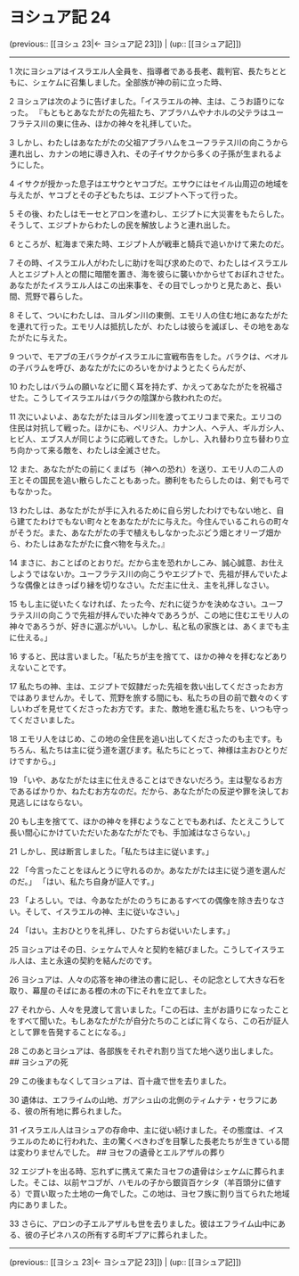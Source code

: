 # ヨシュア記 24

(previous:: [[ヨシュ 23|← ヨシュア記 23]]) | (up:: [[ヨシュア記]])

***




1 
次にヨシュアはイスラエル人全員を、指導者である長老、裁判官、長たちとともに、シェケムに召集しました。全部族が神の前に立った時、 



2 
ヨシュアは次のように告げました。「イスラエルの神、主は、こうお語りになった。 『もともとあなたがたの先祖たち、アブラハムやナホルの父テラはユーフラテス川の東に住み、ほかの神々を礼拝していた。 



3 
しかし、わたしはあなたがたの父祖アブラハムをユーフラテス川の向こうから連れ出し、カナンの地に導き入れ、その子イサクから多くの子孫が生まれるようにした。 



4 
イサクが授かった息子はエサウとヤコブだ。エサウにはセイル山周辺の地域を与えたが、ヤコブとその子どもたちは、エジプトへ下って行った。 



5 
その後、わたしはモーセとアロンを遣わし、エジプトに大災害をもたらした。そうして、エジプトからわたしの民を解放しようと連れ出した。 



6 
ところが、紅海まで来た時、エジプト人が戦車と騎兵で追いかけて来たのだ。 



7 
その時、イスラエル人がわたしに助けを叫び求めたので、わたしはイスラエル人とエジプト人との間に暗闇を置き、海を彼らに襲いかからせておぼれさせた。あなたがたイスラエル人はこの出来事を、その目でしっかりと見たあと、長い間、荒野で暮らした。 



8 
そして、ついにわたしは、ヨルダン川の東側、エモリ人の住む地にあなたがたを連れて行った。エモリ人は抵抗したが、わたしは彼らを滅ぼし、その地をあなたがたに与えた。 



9 
ついで、モアブの王バラクがイスラエルに宣戦布告をした。バラクは、ベオルの子バラムを呼び、あなたがたにのろいをかけようとたくらんだが、 



10 
わたしはバラムの願いなどに聞く耳を持たず、かえってあなたがたを祝福させた。こうしてイスラエルはバラクの陰謀から救われたのだ。 



11 
次にいよいよ、あなたがたはヨルダン川を渡ってエリコまで来た。エリコの住民は対抗して戦った。ほかにも、ペリジ人、カナン人、ヘテ人、ギルガシ人、ヒビ人、エブス人が同じように応戦してきた。しかし、入れ替わり立ち替わり立ち向かって来る敵を、わたしは全滅させた。 



12 
また、あなたがたの前にくまばち（神への恐れ）を送り、エモリ人の二人の王とその国民を追い散らしたこともあった。勝利をもたらしたのは、剣でも弓でもなかった。 



13 
わたしは、あなたがたが手に入れるために自ら労したわけでもない地と、自ら建てたわけでもない町々とをあなたがたに与えた。今住んでいるこれらの町々がそうだ。また、あなたがたの手で植えもしなかったぶどう畑とオリーブ畑から、わたしはあなたがたに食べ物を与えた。』 



14 
まさに、おことばのとおりだ。だから主を恐れかしこみ、誠心誠意、お仕えしようではないか。ユーフラテス川の向こうやエジプトで、先祖が拝んでいたような偶像とはきっぱり縁を切りなさい。ただ主に仕え、主を礼拝しなさい。 



15 
もし主に従いたくなければ、たった今、だれに従うかを決めなさい。ユーフラテス川の向こうで先祖が拝んでいた神々であろうが、この地に住むエモリ人の神々であろうが、好きに選ぶがいい。しかし、私と私の家族とは、あくまでも主に仕える。」 



16 
すると、民は言いました。「私たちが主を捨てて、ほかの神々を拝むなどありえないことです。 



17 
私たちの神、主は、エジプトで奴隷だった先祖を救い出してくださったお方ではありませんか。そして、荒野を旅する間にも、私たちの目の前で数々のくすしいわざを見せてくださったお方です。また、敵地を進む私たちを、いつも守ってくださいました。 



18 
エモリ人をはじめ、この地の全住民を追い出してくださったのも主です。もちろん、私たちは主に従う道を選びます。私たちにとって、神様は主おひとりだけですから。」 



19 
「いや、あなたがたは主に仕えきることはできないだろう。主は聖なるお方であるばかりか、ねたむお方なのだ。だから、あなたがたの反逆や罪を決してお見逃しにはならない。 



20 
もし主を捨てて、ほかの神々を拝むようなことでもあれば、たとえこうして長い間心にかけていただいたあなたがたでも、手加減はなさらない。」 



21 
しかし、民は断言しました。「私たちは主に従います。」 



22 
「今言ったことをほんとうに守れるのか。あなたがたは主に従う道を選んだのだ。」 「はい、私たち自身が証人です。」 



23 
「よろしい。では、今あなたがたのうちにあるすべての偶像を除き去りなさい。そして、イスラエルの神、主に従いなさい。」 



24 
「はい。主おひとりを礼拝し、ひたすらお従いいたします。」 



25 
ヨシュアはその日、シェケムで人々と契約を結びました。こうしてイスラエル人は、主と永遠の契約を結んだのです。 



26 
ヨシュアは、人々の応答を神の律法の書に記し、その記念として大きな石を取り、幕屋のそばにある樫の木の下にそれを立てました。 



27 
それから、人々を見渡して言いました。「この石は、主がお語りになったことをすべて聞いた。もしあなたがたが自分たちのことばに背くなら、この石が証人として罪を告発することになる。」 



28 
このあとヨシュアは、各部族をそれぞれ割り当てた地へ送り出しました。 ## ヨシュアの死 



29 
この後まもなくしてヨシュアは、百十歳で世を去りました。 



30 
遺体は、エフライムの山地、ガアシュ山の北側のティムナテ・セラフにある、彼の所有地に葬られました。 



31 
イスラエル人はヨシュアの存命中、主に従い続けました。その態度は、イスラエルのために行われた、主の驚くべきわざを目撃した長老たちが生きている間は変わりませんでした。 ## ヨセフの遺骨とエルアザルの葬り 



32 
エジプトを出る時、忘れずに携えて来たヨセフの遺骨はシェケムに葬られました。そこは、以前ヤコブが、ハモルの子から銀貨百ケシタ（羊百頭分に値する）で買い取った土地の一角でした。この地は、ヨセフ族に割り当てられた地域内にありました。 



33 
さらに、アロンの子エルアザルも世を去りました。彼はエフライム山中にある、彼の子ピネハスの所有する町ギブアに葬られました。

***

(previous:: [[ヨシュ 23|← ヨシュア記 23]]) | (up:: [[ヨシュア記]])
